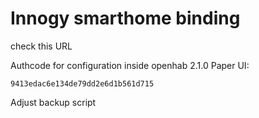 # Innogy smarthome binding

check this URL


Authcode for configuration inside openhab 2.1.0 Paper UI:

    9413edac6e134de79dd2e6d1b561d715


Adjust backup script
